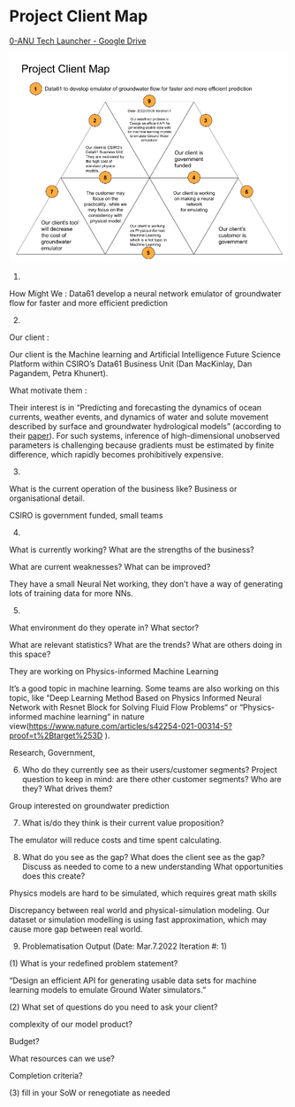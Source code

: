 # Project Client Map

[0-ANU Tech Launcher - Google Drive](https://drive.google.com/drive/u/1/folders/1C6oiWUX0cd7-8pg0c21BvmopHBKuY6zu)

![PCM](/assets/images/PCM.png)

1.

How Might We : Data61 develop a neural network emulator of groundwater flow for faster and more efficient prediction

2.

Our client :

Our client is the Machine learning and Artificial Intelligence Future Science Platform within CSIRO’s Data61 Business Unit (Dan MacKinlay, Dan Pagandem, Petra Khunert).

What motivate them :

Their interest is in “Predicting and forecasting the dynamics of ocean currents, weather events, and dynamics of water and solute movement described by surface and groundwater hydrological models” (according to their [paper](https://ml4physicalsciences.github.io/2021/files/NeurIPS_ML4PS_2021_8.pdf)). For such systems, inference of high-dimensional unobserved parameters is challenging because gradients must be estimated by finite difference, which rapidly becomes prohibitively expensive.

3.

What is the current operation of the business like? Business or organisational detail.



CSIRO is government funded, small teams

4.

What is currently working? What are the strengths of the business?

What are current weaknesses? What can be improved?



They have a small Neural Net working, they don’t have a way of generating lots of training data for more NNs.

5.

What environment do they operate in? What sector?

What are relevant statistics? What are the trends? What are others doing in this space?



They are working on Physics-informed Machine Learning

It’s a good topic in machine learning. Some teams are also working on this topic, like  “Deep Learning Method Based on Physics Informed Neural Network with Resnet Block for Solving Fluid Flow Problems“ or “Physics-informed machine learning“ in nature view(https://www.nature.com/articles/s42254-021-00314-5?proof=t%2Btarget%253D ).

Research, Government,



6. Who do they currently see as their users/customer segments? Project question to keep in mind: are there other customer segments? Who are they? What drives them?



Group interested on groundwater prediction



7. What is/do they think is their current value proposition?

The emulator will reduce costs and time spent calculating.



8. What do you see as the gap? What does the client see as the gap? Discuss as needed to come to a new understanding
   What opportunities does this create?



Physics models are hard to be simulated, which requires great math skills

Discrepancy between real world and physical-simulation modeling. Our dataset or simulation modelling is using fast approximation, which may cause more gap between real world.



9. Problematisation Output (Date: Mar.7.2022 Iteration #: 1)

(1) What is your redefined problem statement?

“Design an efficient API for generating usable data sets for machine learning models to emulate Ground Water simulators.”

(2) What set of questions do you need to ask your client?

complexity of our model product?

Budget?

What resources can we use?

Completion criteria?

(3) fill in your SoW or renegotiate as needed